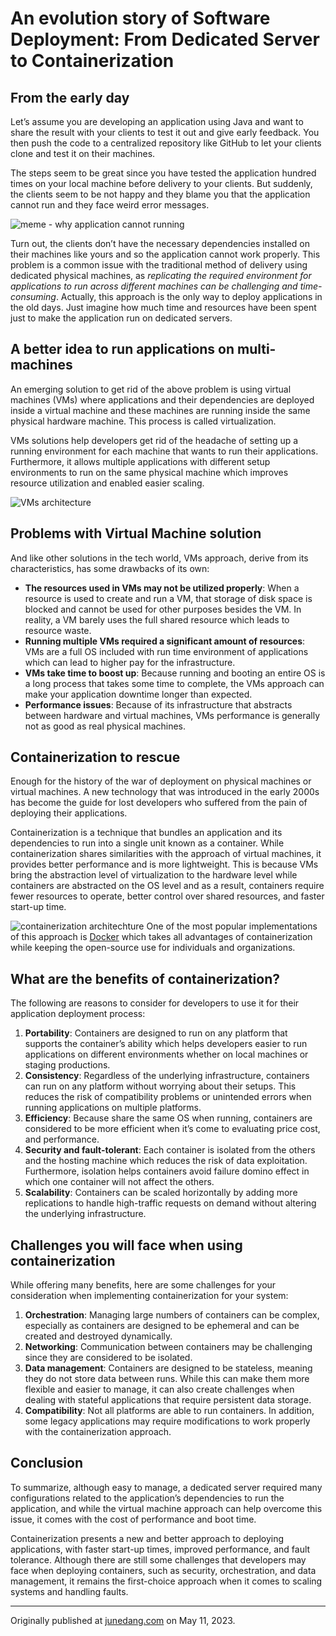 # An evolution story of Software Deployment: From Dedicated Server to Containerization

## From the early day
Let’s assume you are developing an application using Java and want to share the result with your clients to test it out and give early feedback. You then push the code to a centralized repository like GitHub to let your clients clone and test it on their machines.

The steps seem to be great since you have tested the application hundred times on your local machine before delivery to your clients. But suddenly, the clients seem to be not happy and they blame you that the application cannot run and they face weird error messages.

![meme - why application cannot running](https://dev-to-uploads.s3.amazonaws.com/uploads/articles/pszvx9kur8zext2oc4x3.jpg)

Turn out, the clients don’t have the necessary dependencies installed on their machines like yours and so the application cannot work properly. This problem is a common issue with the traditional method of delivery using dedicated physical machines, as _replicating the required environment for applications to run across different machines can be challenging and time-consuming_. Actually, this approach is the only way to deploy applications in the old days. Just imagine how much time and resources have been spent just to make the application run on dedicated servers.

## A better idea to run applications on multi-machines
An emerging solution to get rid of the above problem is using virtual machines (VMs) where applications and their dependencies are deployed inside a virtual machine and these machines are running inside the same physical hardware machine. This process is called virtualization.

VMs solutions help developers get rid of the headache of setting up a running environment for each machine that wants to run their applications. Furthermore, it allows multiple applications with different setup environments to run on the same physical machine which improves resource utilization and enabled easier scaling.

![VMs architecture](https://dev-to-uploads.s3.amazonaws.com/uploads/articles/nf45ch76i8q5896ylnmh.png)

## Problems with Virtual Machine solution
And like other solutions in the tech world, VMs approach, derive from its characteristics, has some drawbacks of its own:

- **The resources used in VMs may not be utilized properly**: When a resource is used to create and run a VM, that storage of disk space is blocked and cannot be used for other purposes besides the VM. In reality, a VM barely uses the full shared resource which leads to resource waste.
- **Running multiple VMs required a significant amount of resources**: VMs are a full OS included with run time environment of applications which can lead to higher pay for the infrastructure.
- **VMs take time to boost up**: Because running and booting an entire OS is a long process that takes some time to complete, the VMs approach can make your application downtime longer than expected.
- **Performance issues**: Because of its infrastructure that abstracts between hardware and virtual machines, VMs performance is generally not as good as real physical machines.

## Containerization to rescue
Enough for the history of the war of deployment on physical machines or virtual machines. A new technology that was introduced in the early 2000s has become the guide for lost developers who suffered from the pain of deploying their applications.

Containerization is a technique that bundles an application and its dependencies to run into a single unit known as a container. While containerization shares similarities with the approach of virtual machines, it provides better performance and is more lightweight. This is because VMs bring the abstraction level of virtualization to the hardware level while containers are abstracted on the OS level and as a result, containers require fewer resources to operate, better control over shared resources, and faster start-up time.

![containerization architechture](https://dev-to-uploads.s3.amazonaws.com/uploads/articles/mocpzd6jkfan0me5x78j.png)
One of the most popular implementations of this approach is [Docker](https://docs.docker.com/) which takes all advantages of containerization while keeping the open-source use for individuals and organizations.

## What are the benefits of containerization?
The following are reasons to consider for developers to use it for their application deployment process:

1. **Portability**: Containers are designed to run on any platform that supports the container’s ability which helps developers easier to run applications on different environments whether on local machines or staging productions.
2. **Consistency**: Regardless of the underlying infrastructure, containers can run on any platform without worrying about their setups. This reduces the risk of compatibility problems or unintended errors when running applications on multiple platforms.
3. **Efficiency**: Because share the same OS when running, containers are considered to be more efficient when it’s come to evaluating price cost, and performance.
4. **Security and fault-tolerant**: Each container is isolated from the others and the hosting machine which reduces the risk of data exploitation. Furthermore, isolation helps containers avoid failure domino effect in which one container will not affect the others.
5. **Scalability**: Containers can be scaled horizontally by adding more replications to handle high-traffic requests on demand without altering the underlying infrastructure.

## Challenges you will face when using containerization
While offering many benefits, here are some challenges for your consideration when implementing containerization for your system:

1. **Orchestration**: Managing large numbers of containers can be complex, especially as containers are designed to be ephemeral and can be created and destroyed dynamically.
2. **Networking**: Communication between containers may be challenging since they are considered to be isolated.
3. **Data management**: Containers are designed to be stateless, meaning they do not store data between runs. While this can make them more flexible and easier to manage, it can also create challenges when dealing with stateful applications that require persistent data storage.
4. **Compatibility**: Not all platforms are able to run containers. In addition, some legacy applications may require modifications to work properly with the containerization approach.

## Conclusion
To summarize, although easy to manage, a dedicated server required many configurations related to the application’s dependencies to run the application, and while the virtual machine approach can help overcome this issue, it comes with the cost of performance and boot time.

Containerization presents a new and better approach to deploying applications, with faster start-up times, improved performance, and fault tolerance. Although there are still some challenges that developers may face when deploying containers, such as security, orchestration, and data management, it remains the first-choice approach when it comes to scaling systems and handling faults.

---
Originally published at [junedang.com](https://junedang.com/an-evolution-story-of-software-deployment-from-dedicated-server-to-containerization/) on May 11, 2023.

